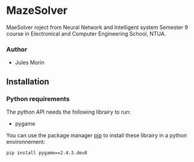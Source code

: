 # MazeSolver
MaeSolver roject from Neural Network and Intelligent system Semester 9 course in Electronical and Computer Engineering School, NTUA.   

### Author
- Jules Morin

## Installation

### Python requirements 

The python API needs the following librairy to run:

- pygame

You can use the package manager [pip](https://pip.pypa.io/en/stable/) to install these librairy in a python environnement:

```bash
pip install pygame==2.4.3.dev8
```





